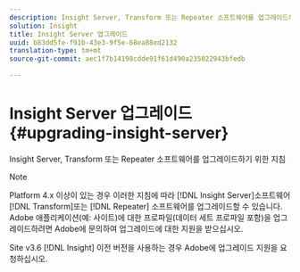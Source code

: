 ```yaml
---
description: Insight Server, Transform 또는 Repeater 소프트웨어를 업그레이드하기 위한 지침
solution: Insight
title: Insight Server 업그레이드
uuid: b83dd5fe-f91b-43e3-9f5e-68ea88ed2132
translation-type: tm+mt
source-git-commit: aec1f7b14198cdde91f61d490a235022943bfedb

---
```



# Insight Server 업그레이드{#upgrading-insight-server}

Insight Server, Transform 또는 Repeater 소프트웨어를 업그레이드하기 위한 지침

>[!NOTE]
>
>Platform 4.x 이상이 있는 경우 이러한 지침에 따라 [!DNL Insight Server]소프트웨어 [!DNL Transform]또는 [!DNL Repeater] 소프트웨어를 업그레이드할 수 있습니다. Adobe 애플리케이션(예: 사이트)에 대한 프로파일(데이터 세트 프로파일 포함)을 업그레이드하려면 Adobe에 문의하여 업그레이드에 대한 지원을 받으십시오.

Site v3.6 [!DNL Insight] 이전 버전을 사용하는 경우 Adobe에 업그레이드 지원을 요청하십시오.
